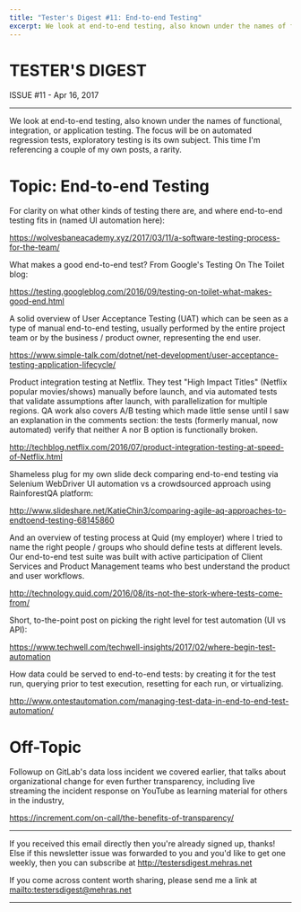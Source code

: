 ```yaml
---
title: "Tester's Digest #11: End-to-end Testing"
excerpt: We look at end-to-end testing, also known under the names of functional, integration, or application testing. The focus will be on automated regression tests, exploratory testing is its own subject. This time I'm referencing a couple of my own posts, a rarity.
---
```


TESTER'S DIGEST
===============
ISSUE #11 - Apr 16, 2017

---

We look at end-to-end testing, also known under the names of functional, integration, or application testing. The focus will be on automated regression tests, exploratory testing is its own subject. This time I'm referencing a couple of my own posts, a rarity.

Topic: End-to-end Testing
=========================

For clarity on what other kinds of testing there are, and where end-to-end testing fits in (named UI automation here):

<https://wolvesbaneacademy.xyz/2017/03/11/a-software-testing-process-for-the-team/>

What makes a good end-to-end test? From Google's Testing On The Toilet blog:

<https://testing.googleblog.com/2016/09/testing-on-toilet-what-makes-good-end.html>

A solid overview of User Acceptance Testing (UAT) which can be seen as a type of manual end-to-end testing, usually performed by the entire project team or by the business / product owner, representing the end user.

<https://www.simple-talk.com/dotnet/net-development/user-acceptance-testing-application-lifecycle/>

Product integration testing at Netflix. They test "High Impact Titles" (Netflix popular movies/shows) manually before launch, and via automated tests that validate assumptions after launch, with parallelization for multiple regions. QA work also covers A/B testing which made little sense until I saw an explanation in the comments section: the tests (formerly manual, now automated) verify that neither A nor B option is functionally broken.

<http://techblog.netflix.com/2016/07/product-integration-testing-at-speed-of-Netflix.html>

Shameless plug for my own slide deck comparing end-to-end testing via Selenium WebDriver UI automation vs a crowdsourced approach using RainforestQA platform:

<http://www.slideshare.net/KatieChin3/comparing-agile-aq-approaches-to-endtoend-testing-68145860>

And an overview of testing process at Quid (my employer) where I tried to name the right people / groups who should define tests at different levels. Our end-to-end test suite was built with active participation of Client Services and Product Management teams who best understand the product and user workflows.

<http://technology.quid.com/2016/08/its-not-the-stork-where-tests-come-from/>

Short, to-the-point post on picking the right level for test automation (UI vs API):

<https://www.techwell.com/techwell-insights/2017/02/where-begin-test-automation>

How data could be served to end-to-end tests: by creating it for the test run, querying prior to test execution, resetting for each run, or virtualizing.

<http://www.ontestautomation.com/managing-test-data-in-end-to-end-test-automation/>

Off-Topic
=========

Followup on GitLab's data loss incident we covered earlier, that talks about organizational change for even further transparency, including live streaming the incident response on YouTube as learning material for others in the industry,

<https://increment.com/on-call/the-benefits-of-transparency/>


---

If you received this email directly then you're already signed up, thanks! Else
if this newsletter issue was forwarded to you and you'd like to get one weekly,
then you can subscribe at <http://testersdigest.mehras.net>

If you come across content worth sharing, please send me a link at
<mailto:testersdigest@mehras.net>

---
